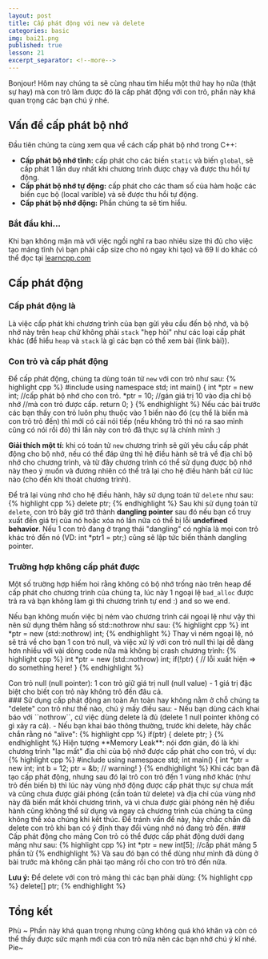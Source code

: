 ```yaml
---
layout: post
title: Cấp phát động với new và delete
categories: basic
img: bai21.png
published: true
lesson: 21
excerpt_separator: <!--more-->
---
```

Bonjour! Hôm nay chúng ta sẽ cùng nhau tìm hiểu một thứ hay ho nữa (thật sự hay) mà con trỏ làm được đó là cấp phát động với con trỏ, phần này khá quan trọng các bạn chú ý nhé.
<!--more-->
## Vấn đề cấp phát bộ nhớ
Đầu tiên chúng ta cùng xem qua về cách cấp phát bộ nhớ trong C++:
 - **Cấp phát bộ nhớ tĩnh:** cấp phát cho các biến ``static`` và biến ``global``, sẽ cấp phát 1 lần duy nhất khi chương trình được chạy và được thu hồi tự động.
 - **Cấp phát bộ nhớ tự động:** cấp phát cho các tham số của hàm hoặc các biến cục bộ (local varible) và sẽ được thu hồi tự động.
 - **Cấp phát bộ nhớ động:** Phần chúng ta sẽ tìm hiểu.

### Bắt đầu khi...
Khi bạn không mặn mà với việc ngồi nghĩ ra bao nhiêu size thì đủ cho việc tạo mảng tĩnh (vì bạn phải cấp size cho nó ngay khi tạo) và 69 lí do khác có thể đọc tại [learncpp.com](https://www.learncpp.com/cpp-tutorial/69-dynamic-memory-allocation-with-new-and-delete/)
## Cấp phát động
### Cấp phát động là
Là việc cấp phát khi chương trình của bạn gửi yêu cầu đến bộ nhớ, và bộ nhớ này trên ``heap`` chứ không phải ``stack`` "hẹp hòi" như các loại cấp phát khác (để hiểu ``heap`` và ``stack`` là gì các bạn có thể xem bài {link bài}).
### Con trỏ và cấp phát động
Để cấp phát động, chúng ta dùng toán tử ``new`` với con trỏ như sau:
{% highlight cpp %}
	#include <iostream>
  	using namespace std;
  	int main()
  	{
  		int *ptr = new int; //cấp phát bộ nhớ cho con trỏ.
  		*ptr = 10;		  //gán giá trị 10 vào địa chỉ bộ nhớ 
  							//mà con trỏ được cấp. 
  		return 0;
  	}
{% endhighlight %}
Nếu các bài trước các bạn thấy con trỏ luôn phụ thuộc vào 1 biến nào đó (cụ thể là biến mà con trỏ trỏ đến) thì mới có cái nói tiếp (nếu không trỏ thì nó ra sao mình cũng có nói rồi đó) thì lần này con trỏ đã thực sự là chính mình :)

**Giải thích một tí:** khi có toán tử ``new`` chương trình sẽ gửi yêu cầu cấp phát động cho bộ nhớ, nếu có thể đáp ứng thì hệ điều hành sẽ trả về địa chỉ bộ nhớ cho chương trình, và từ đây chương trình có thể sử dụng được bộ nhớ này theo ý muốn và đương nhiên có thể trả lại cho hệ điều hành bất cứ lúc nào (cho đến khi thoát chương trình).

Để trả lại vùng nhớ cho hệ điều hành, hãy sử dụng toán tử ``delete`` như sau:
{% highlight cpp %}
	delete ptr;
{% endhighlight %}
Sau khi sử dụng toán tử ``delete``, con trỏ bây giờ trở thành **dangling pointer** sau đó nếu bạn cố truy xuất đến giá trị của nó hoặc xóa nó lần nữa có thể bị lỗi **undefined behavior**. Nếu 1 con trỏ đang ở trạng thái "dangling" có nghĩa là mọi con trỏ khác trỏ đến nó (VD: int *ptr1 = ptr;) cũng sẽ lập tức biến thành dangling pointer.
### Trường hợp không cấp phát được
Một số trường hợp hiếm hoi rằng không có bộ nhớ trống nào trên heap để cấp phát cho chương trình của chúng ta, lúc này 1 ngoại lệ ``bad_alloc`` được trả ra và bạn không làm gì thì chương trình tự end :) and so we end.

Nếu bạn không muốn việc bị ném vào chương trình cái ngoại lệ như vậy thì nên sử dụng thêm hằng số std::nothrow như sau:
{% highlight cpp %}
	int *ptr = new (std::nothrow) int;
{% endhighlight %}
Thay vì ném ngoại lệ, nó sẽ trả về cho bạn 1 con trỏ null, và việc xử lý với con trỏ null thì lại dễ dàng hơn nhiều với vài dòng code nữa mà không bị crash chương trình:
{% highlight cpp %}
	int *ptr = new (std::nothrow) int;
  	if(!ptr) {
  		// lỗi xuất hiện => do something here!
  	}
{% endhighlight %}

<div class="alert alert-info">Con trỏ null (null pointer): 1 con trỏ giữ giá trị null (null value) - 1 giá trị đặc biệt cho biết con trỏ này không trỏ đến đâu cả.</div>
### Sử dụng cấp phát động an toàn
An toàn hay không nằm ở chỗ chúng ta "delete" con trỏ như thế nào, chú ý mấy điều sau:
  - Nếu bạn dùng cách khai báo với ``nothrow``, cứ việc dùng delete là đủ (delete 1 null pointer không có gì xảy ra cả).
  - Nếu bạn khai báo thông thường, trước khi delete, hãy chắc chắn rằng nó "alive":
{% highlight cpp %}
	if(ptr) {
  		delete ptr;
  	}
{% endhighlight %}
Hiện tượng **Memory Leak**: nói đơn giản, đó là khi chương trình "lạc mất" địa chỉ của bộ nhớ được cấp phát cho con trỏ, ví dụ:
{% highlight cpp %}
	#include <iostream>
  	using namespace std;
  	int main() {
  		int *ptr = new int;
  		int b = 12;
  		ptr = &b; // warning!
  	}
{% endhighlight %}
Khi các bạn đã tạo cấp phát động, nhưng sau đó lại trỏ con trỏ đến 1 vùng nhớ khác (như trỏ đến biến b) thì lúc này vùng nhớ động được cấp phát thực sự chưa mất và cũng chưa được giải phóng (cần toán tử delete) và địa chỉ của vùng nhớ này đã biến mất khỏi chương trình, và vì chưa được giải phóng nên hệ điều hành cũng không thể sử dụng và ngay cả chương trình của chúng ta cũng không thể xóa chúng khi kết thúc. Để tránh vấn đề này, hãy chắc chắn đã delete con trỏ khi bạn có ý định thay đổi vùng nhớ nó đang trỏ đến.
### Cấp phát động cho mảng
Con trỏ có thể được cấp phát động dưới dạng mảng như sau:
{% highlight cpp %}
	int *ptr = new int[5]; //cấp phát mảng 5 phần tử
{% endhighlight %}
Và sau đó bạn có thể dùng như mình đã dùng ở bài trước mà không cần phải tạo mảng rồi cho con trỏ trỏ đến nữa.
  
**Lưu ý:** Để delete với con trỏ mảng thì các bạn phải dùng:
{% highlight cpp %}
	delete[] ptr;
{% endhighlight %}
## Tổng kết
Phù ~ Phần này khá quan trọng nhưng cũng không quá khó khăn và còn có thể thấy được sức mạnh mới của con trỏ nữa nên các bạn nhớ chú ý kĩ nhé. Pie~
